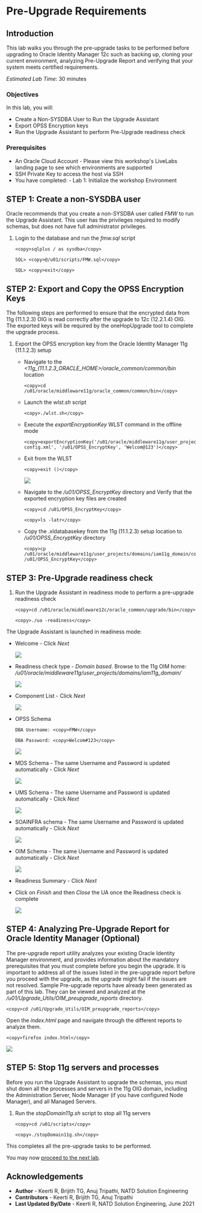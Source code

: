 # Pre-Upgrade Requirements

## Introduction

This lab walks you through the pre-upgrade tasks to be performed before upgrading to Oracle Identity Manager 12c such as backing up, cloning your current environment, analyzing Pre-Upgrade Report and verifying that your system meets certified requirements.

*Estimated Lab Time*: 30 minutes

### Objectives

In this lab, you will:
* Create a Non-SYSDBA User to Run the Upgrade Assistant
* Export OPSS Encryption keys
* Run the Upgrade Assistant to perform Pre-Upgrade readiness check

### Prerequisites

* An Oracle Cloud Account - Please view this workshop's LiveLabs landing page to see which environments are supported
* SSH Private Key to access the host via SSH
* You have completed:
      - Lab 1: Initialize the workshop Environment


## **STEP 1:** Create a non-SYSDBA user

Oracle recommends that you create a non-SYSDBA user called *FMW* to run the Upgrade Assistant. This user has the privileges required to modify schemas, but does not have full administrator privileges.

1. Login to the database and run the *fmw.sql* script

    ```
    <copy>sqlplus / as sysdba</copy>
    ```
    ```
    SQL> <copy>@/u01/scripts/FMW.sql</copy>
    ```
    ```
    SQL> <copy>exit</copy>
    ```

## **STEP 2:** Export and Copy the OPSS Encryption Keys

The following steps are performed to ensure that the encrypted data from 11g (11.1.2.3) OIG is read correctly after the upgrade to 12c (12.2.1.4) OIG. The exported keys will be required by the oneHopUpgrade tool to complete the upgrade process.

1. Export the OPSS encryption key from the Oracle Identity Manager 11g (11.1.2.3) setup

    - Navigate to the *<11g_(11.1.2.3_ORACLE_HOME>/oracle_common/common/bin* location

        ```
        <copy>cd /u01/oracle/middleware11g/oracle_common/common/bin</copy>
        ```

    - Launch the *wlst.sh* script
        ```
        <copy>./wlst.sh</copy>
        ```

    - Execute the *exportEncryptionKey* WLST command in the offline mode

        ```
        <copy>exportEncryptionKey('/u01/oracle/middleware11g/user_projects/domains/iam11g_domain/config/fmwconfig/jps-config.xml', '/u01/OPSS_EncryptKey', 'Welcom@123')</copy>
        ```

    - Exit from the WLST
        ```
        <copy>exit ()</copy>      
        ```

        ![](images/1-wlst.png)


    - Navigate to the */u01/OPSS_EncryptKey* directory and Verify that the exported encryption key files are created

        ```
        <copy>cd /u01/OPSS_EncryptKey</copy>
        ```
        ```
        <copy>ls -latr</copy>
        ```
    - Copy the .xldatabasekey from the 11g (11.1.2.3) setup location to */u01/OPSS_EncryptKey* directory

        ```
        <copy>cp /u01/oracle/middleware11g/user_projects/domains/iam11g_domain/config/fmwconfig/.xldatabasekey /u01/OPSS_EncryptKey</copy>
        ```

## **STEP 3:** Pre-Upgrade readiness check

1. Run the Upgrade Assistant in readiness mode to perform a pre-upgrade readiness check
    ```
    <copy>cd /u01/oracle/middleware12c/oracle_common/upgrade/bin</copy>
    ```
    ```
    <copy>./ua -readiness</copy>
    ```
  The Upgrade Assistant is launched in readiness mode:

  - Welcome - Click *Next*

      ![](images/2-ua.png)

  - Readiness check type - *Domain based*. Browse to the 11g OIM home: */u01/oracle/middleware11g/user_projects/domains/iam11g_domain/*

      ![](images/3-ua.png)

  - Component List - Click *Next*

      ![](images/4-ua.png)

  - OPSS Schema
      ```
      DBA Username: <copy>FMW</copy>
      ```
      ```
      DBA Password: <copy>Welcom#123</copy>
      ```

      ![](images/5-ua.png)

  - MDS Schema - The same Username and Password is updated automatically - Click *Next*

      ![](images/6-ua.png)

  - UMS Schema - The same Username and Password is updated automatically - Click *Next*

      ![](images/7-ua.png)

  - SOAINFRA schema - The same Username and Password is updated automatically - Click *Next*

      ![](images/8-ua.png)

  - OIM Schema - The same Username and Password is updated automatically - Click *Next*

      ![](images/9-ua.png)

  - Readiness Summary - Click *Next*

  - Click on *Finish* and then *Close* the UA once the Readiness check is complete

      ![](images/10-ua.png)

## **STEP 4:** Analyzing Pre-Upgrade Report for Oracle Identity Manager (Optional)

The pre-upgrade report utility analyzes your existing Oracle Identity Manager environment, and provides information about the mandatory prerequisites that you must complete before you begin the upgrade. It is important to address all of the issues listed in the pre-upgrade report before you proceed with the upgrade, as the upgrade might fail if the issues are not resolved.
Sample Pre-upgrade reports have already been generated as part of this lab. They can be viewed and analyzed at the */u01/Upgrade_Utils/OIM_preupgrade_reports* directory.

  ```
  <copy>cd /u01/Upgrade_Utils/OIM_preupgrade_reports</copy>
  ```

Open the *index.html* page and navigate through the different reports to analyze them.

  ```
  <copy>firefox index.html</copy>
  ```

  ![](images/Reports.png)

## **STEP 5:** Stop 11g servers and processes

Before you run the Upgrade Assistant to upgrade the schemas, you must shut down all the processes and servers in the 11g OIG domain, including the Administration Server, Node Manager (if you have configured Node Manager), and all Managed Servers.

1. Run the *stopDomain11g.sh* script to stop all 11g servers

    ```
    <copy>cd /u01/scripts</copy>
    ```

    ```
    <copy>./stopDomain11g.sh</copy>
    ```
    
This completes all the pre-upgrade tasks to be performed.

You may now [proceed to the next lab](#next).

## Acknowledgements
* **Author** - Keerti R, Brijith TG, Anuj Tripathi, NATD Solution Engineering
* **Contributors** -  Keerti R, Brijith TG, Anuj Tripathi
* **Last Updated By/Date** - Keerti R, NATD Solution Engineering, June 2021
